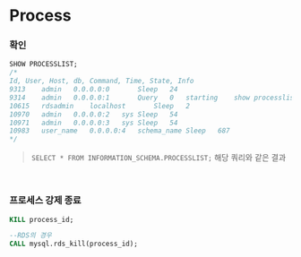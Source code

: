 Process
===

### 확인
```sql
SHOW PROCESSLIST;
/*
Id, User, Host, db, Command, Time, State, Info
9313	admin	0.0.0.0:0		Sleep	24		
9314	admin	0.0.0.0:1		Query	0	starting	show processlist
10615	rdsadmin	localhost		Sleep	2		
10970	admin	0.0.0.0:2	sys	Sleep	54		
10971	admin	0.0.0.0:3	sys	Sleep	54		
10983	user_name	0.0.0.0:4	schema_name	Sleep	687		
*/
```
>`SELECT * FROM INFORMATION_SCHEMA.PROCESSLIST;` 해당 쿼리와 같은 결과

<br>

### 프로세스 강제 종료
```sql
KILL process_id;

--RDS의 경우
CALL mysql.rds_kill(process_id);
```

<br>
